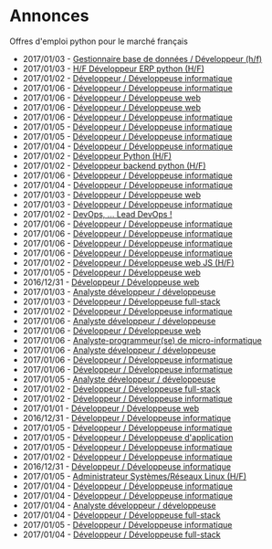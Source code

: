 # Annonces

Offres d'emploi python pour le marché français

* 2017/01/03 - [Gestionnaire base de données / Développeur (h/f)](http://www.pyjobs.fr/jobs/details/4481/gestionnaire-base-de-donnees-developpeur-h-f "Gestionnaire base de données / Développeur (h/f)")
* 2017/01/03 - [H/F Développeur ERP python (H/F)](http://www.pyjobs.fr/jobs/details/4480/h-f-developpeur-erp-python-h-f "H/F Développeur ERP python (H/F)")
* 2017/01/02 - [Développeur / Développeuse informatique](http://www.pyjobs.fr/jobs/details/4465/developpeur-developpeuse-informatique "Développeur / Développeuse informatique")
* 2017/01/06 - [Développeur / Développeuse informatique](http://www.pyjobs.fr/jobs/details/4515/developpeur-developpeuse-informatique "Développeur / Développeuse informatique")
* 2017/01/06 - [Développeur / Développeuse web](http://www.pyjobs.fr/jobs/details/4516/developpeur-developpeuse-web "Développeur / Développeuse web")
* 2017/01/06 - [Développeur / Développeuse web](http://www.pyjobs.fr/jobs/details/4513/developpeur-developpeuse-web "Développeur / Développeuse web")
* 2017/01/06 - [Développeur / Développeuse informatique](http://www.pyjobs.fr/jobs/details/4514/developpeur-developpeuse-informatique "Développeur / Développeuse informatique")
* 2017/01/05 - [Développeur / Développeuse informatique](http://www.pyjobs.fr/jobs/details/4499/developpeur-developpeuse-informatique "Développeur / Développeuse informatique")
* 2017/01/05 - [Développeur / Développeuse informatique](http://www.pyjobs.fr/jobs/details/4498/developpeur-developpeuse-informatique "Développeur / Développeuse informatique")
* 2017/01/04 - [Développeur / Développeuse informatique](http://www.pyjobs.fr/jobs/details/4485/developpeur-developpeuse-informatique "Développeur / Développeuse informatique")
* 2017/01/02 - [Développeur Python (H/F)](http://www.pyjobs.fr/jobs/details/4474/developpeur-python-h-f "Développeur Python (H/F)")
* 2017/01/02 - [Développeur backend python (H/F)](http://www.pyjobs.fr/jobs/details/4473/developpeur-backend-python-h-f "Développeur backend python (H/F)")
* 2017/01/06 - [Développeur / Développeuse informatique](http://www.pyjobs.fr/jobs/details/4512/developpeur-developpeuse-informatique "Développeur / Développeuse informatique")
* 2017/01/04 - [Développeur / Développeuse informatique](http://www.pyjobs.fr/jobs/details/4484/developpeur-developpeuse-informatique "Développeur / Développeuse informatique")
* 2017/01/03 - [Développeur / Développeuse web](http://www.pyjobs.fr/jobs/details/4479/developpeur-developpeuse-web "Développeur / Développeuse web")
* 2017/01/03 - [Développeur / Développeuse informatique](http://www.pyjobs.fr/jobs/details/4477/developpeur-developpeuse-informatique "Développeur / Développeuse informatique")
* 2017/01/02 - [DevOps, ... Lead DevOps !](http://www.pyjobs.fr/jobs/details/4471/devops-lead-devops "DevOps, ... Lead DevOps !")
* 2017/01/06 - [Développeur / Développeuse informatique](http://www.pyjobs.fr/jobs/details/4509/developpeur-developpeuse-informatique "Développeur / Développeuse informatique")
* 2017/01/06 - [Développeur / Développeuse informatique](http://www.pyjobs.fr/jobs/details/4508/developpeur-developpeuse-informatique "Développeur / Développeuse informatique")
* 2017/01/06 - [Développeur / Développeuse informatique](http://www.pyjobs.fr/jobs/details/4511/developpeur-developpeuse-informatique "Développeur / Développeuse informatique")
* 2017/01/06 - [Développeur / Développeuse informatique](http://www.pyjobs.fr/jobs/details/4510/developpeur-developpeuse-informatique "Développeur / Développeuse informatique")
* 2017/01/02 - [Développeur / Développeuse web JS (H/F)](http://www.pyjobs.fr/jobs/details/4472/developpeur-developpeuse-web-js-h-f "Développeur / Développeuse web JS (H/F)")
* 2017/01/05 - [Développeur / Développeuse web](http://www.pyjobs.fr/jobs/details/4497/developpeur-developpeuse-web "Développeur / Développeuse web")
* 2016/12/31 - [Développeur / Développeuse web](http://www.pyjobs.fr/jobs/details/4460/developpeur-developpeuse-web "Développeur / Développeuse web")
* 2017/01/03 - [Analyste développeur / développeuse](http://www.pyjobs.fr/jobs/details/4476/analyste-developpeur-developpeuse "Analyste développeur / développeuse")
* 2017/01/03 - [Développeur / Développeuse full-stack](http://www.pyjobs.fr/jobs/details/4475/developpeur-developpeuse-full-stack "Développeur / Développeuse full-stack")
* 2017/01/02 - [Développeur / Développeuse informatique](http://www.pyjobs.fr/jobs/details/4470/developpeur-developpeuse-informatique "Développeur / Développeuse informatique")
* 2017/01/06 - [Analyste développeur / développeuse](http://www.pyjobs.fr/jobs/details/4502/analyste-developpeur-developpeuse "Analyste développeur / développeuse")
* 2017/01/06 - [Développeur / Développeuse web](http://www.pyjobs.fr/jobs/details/4506/developpeur-developpeuse-web "Développeur / Développeuse web")
* 2017/01/06 - [Analyste-programmeur(se) de micro-informatique](http://www.pyjobs.fr/jobs/details/4503/analyste-programmeur-se-de-micro-informatique "Analyste-programmeur(se) de micro-informatique")
* 2017/01/06 - [Analyste développeur / développeuse](http://www.pyjobs.fr/jobs/details/4507/analyste-developpeur-developpeuse "Analyste développeur / développeuse")
* 2017/01/06 - [Développeur / Développeuse informatique](http://www.pyjobs.fr/jobs/details/4505/developpeur-developpeuse-informatique "Développeur / Développeuse informatique")
* 2017/01/06 - [Développeur / Développeuse informatique](http://www.pyjobs.fr/jobs/details/4504/developpeur-developpeuse-informatique "Développeur / Développeuse informatique")
* 2017/01/05 - [Analyste développeur / développeuse](http://www.pyjobs.fr/jobs/details/4496/analyste-developpeur-developpeuse "Analyste développeur / développeuse")
* 2017/01/02 - [Développeur / Développeuse full-stack](http://www.pyjobs.fr/jobs/details/4468/developpeur-developpeuse-full-stack "Développeur / Développeuse full-stack")
* 2017/01/02 - [Développeur / Développeuse informatique](http://www.pyjobs.fr/jobs/details/4469/developpeur-developpeuse-informatique "Développeur / Développeuse informatique")
* 2017/01/01 - [Développeur / Développeuse web](http://www.pyjobs.fr/jobs/details/4463/developpeur-developpeuse-web "Développeur / Développeuse web")
* 2016/12/31 - [Développeur / Développeuse informatique](http://www.pyjobs.fr/jobs/details/4459/developpeur-developpeuse-informatique "Développeur / Développeuse informatique")
* 2017/01/05 - [Développeur / Développeuse informatique](http://www.pyjobs.fr/jobs/details/4494/developpeur-developpeuse-informatique "Développeur / Développeuse informatique")
* 2017/01/05 - [Développeur / Développeuse d'application](http://www.pyjobs.fr/jobs/details/4495/developpeur-developpeuse-dapplication "Développeur / Développeuse d'application")
* 2017/01/05 - [Développeur / Développeuse informatique](http://www.pyjobs.fr/jobs/details/4493/developpeur-developpeuse-informatique "Développeur / Développeuse informatique")
* 2017/01/02 - [Développeur / Développeuse informatique](http://www.pyjobs.fr/jobs/details/4467/developpeur-developpeuse-informatique "Développeur / Développeuse informatique")
* 2016/12/31 - [Développeur / Développeuse informatique](http://www.pyjobs.fr/jobs/details/4458/developpeur-developpeuse-informatique "Développeur / Développeuse informatique")
* 2017/01/05 - [Administrateur Systèmes/Réseaux Linux (H/F)](http://www.pyjobs.fr/jobs/details/4501/administrateur-systemes-reseaux-linux-h-f "Administrateur Systèmes/Réseaux Linux (H/F)")
* 2017/01/04 - [Développeur / Développeuse informatique](http://www.pyjobs.fr/jobs/details/4491/developpeur-developpeuse-informatique "Développeur / Développeuse informatique")
* 2017/01/04 - [Développeur / Développeuse informatique](http://www.pyjobs.fr/jobs/details/4489/developpeur-developpeuse-informatique "Développeur / Développeuse informatique")
* 2017/01/04 - [Analyste développeur / développeuse](http://www.pyjobs.fr/jobs/details/4490/analyste-developpeur-developpeuse "Analyste développeur / développeuse")
* 2017/01/04 - [Développeur / Développeuse full-stack](http://www.pyjobs.fr/jobs/details/4492/developpeur-developpeuse-full-stack "Développeur / Développeuse full-stack")
* 2017/01/05 - [Développeur / Développeuse informatique](http://www.pyjobs.fr/jobs/details/4500/developpeur-developpeuse-informatique "Développeur / Développeuse informatique")
* 2017/01/04 - [Développeur / Développeuse full-stack](http://www.pyjobs.fr/jobs/details/4488/developpeur-developpeuse-full-stack "Développeur / Développeuse full-stack")

